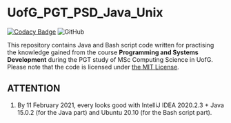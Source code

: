 # UofG_PGT_PSD_Java_Unix

[![Codacy Badge](https://app.codacy.com/project/badge/Grade/4c6c068b323c4b3ea5bafe2c175e6b9c)](https://www.codacy.com/gh/ArvinZJC/UofG_PGT_PSD_Java_Unix/dashboard?utm_source=github.com&amp;utm_medium=referral&amp;utm_content=ArvinZJC/UofG_PGT_PSD_Java_Unix&amp;utm_campaign=Badge_Grade)
![GitHub](https://img.shields.io/github/license/ArvinZJC/UofG_PGT_PSD_Java_Unix)

This repository contains Java and Bash script code written for practising the knowledge gained from the course **Programming and Systems Development** during the PGT study of MSc Computing Science in UofG. Please note that the code is licensed under [the MIT License](https://github.com/ArvinZJC/UofG_PGT_PSD_Java_Unix/blob/main/LICENSE).

## ATTENTION

1. By 11 February 2021, every looks good with IntelliJ IDEA 2020.2.3 + Java 15.0.2 (for the Java part) and Ubuntu 20.10 (for the Bash script part).

